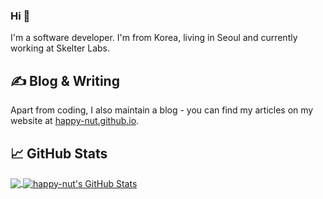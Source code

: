 ### Hi 👋

I'm a software developer. I'm from Korea, living in Seoul and currently working at Skelter Labs.

## ✍ Blog & Writing

Apart from coding, I also maintain a blog - you can find my articles on my website at [happy-nut.github.io](https://happy-nut.github.io/).

<!--
**happy-nut/happy-nut** is a ✨ _special_ ✨ repository because its `README.md` (this file) appears on your GitHub profile.

Here are some ideas to get you started:

- 🔭 I’m currently working on ...
- 🌱 I’m currently learning ...
- 👯 I’m looking to collaborate on ...
- 🤔 I’m looking for help with ...
- 💬 Ask me about ...
- 📫 How to reach me: ...
- 😄 Pronouns: ...
- ⚡ Fun fact: ...
-->

## &#x1f4c8; GitHub Stats

<a href="https://github.com/happy-nut/happy-nut">
  <img align="center" src="https://github-readme-stats.vercel.app/api/top-langs/?username=happy-nut&hide=objective-c,html" />
</a>
<a href="https://github.com/happy-nut/happy-nut">
  <img align="center" src="https://github-readme-stats.vercel.app/api?username=happy-nut&show_icons=true&line_height=27&count_private=true" alt="happy-nut's GitHub Stats" />
</a>
